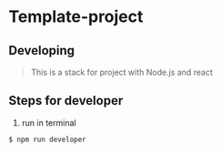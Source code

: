 # Template-project

## Developing
> This is a stack for project with Node.js and react 

## Steps for developer
1. run in terminal
``` shell
$ npm run developer
```

